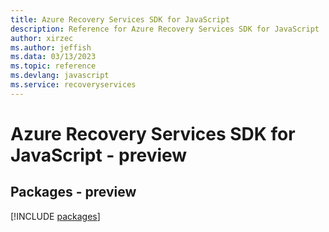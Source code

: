 ```yaml
---
title: Azure Recovery Services SDK for JavaScript
description: Reference for Azure Recovery Services SDK for JavaScript
author: xirzec
ms.author: jeffish
ms.data: 03/13/2023
ms.topic: reference
ms.devlang: javascript
ms.service: recoveryservices
---
```

# Azure Recovery Services SDK for JavaScript - preview
## Packages - preview
[!INCLUDE [packages](recovery-services-index.md)]